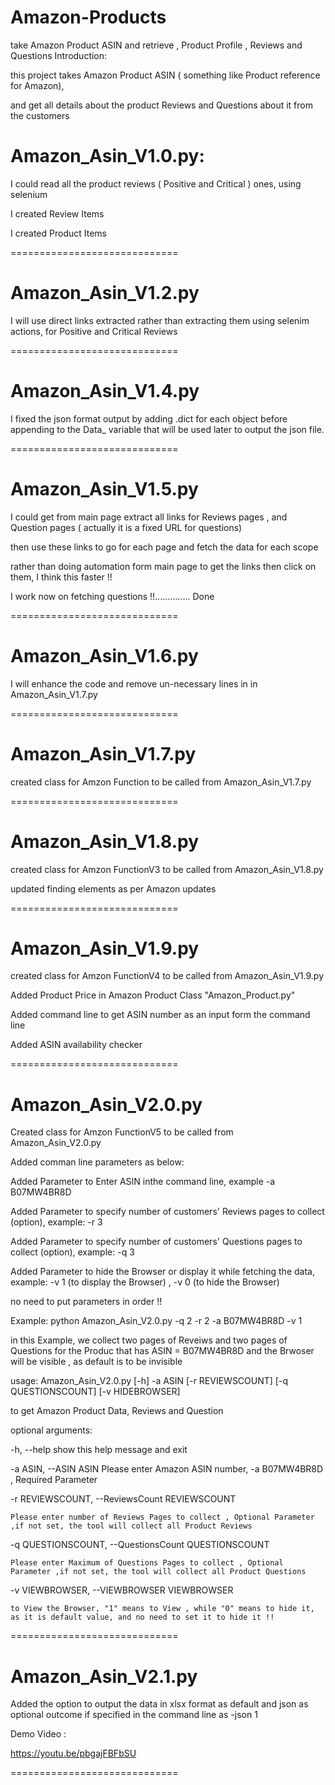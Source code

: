 Amazon-Products
=============================

take Amazon Product ASIN and retrieve , Product Profile , Reviews and Questions
Introduction:

this project takes Amazon Product ASIN ( something like Product reference for Amazon),

and get all details about the product Reviews and Questions about it from the customers

Amazon_Asin_V1.0.py:
=============================

I could read all the product reviews ( Positive and Critical ) ones, using selenium

I created Review Items

I created Product Items

=============================

Amazon_Asin_V1.2.py
=============================

I will use direct links extracted rather than extracting them using selenim actions, for Positive and Critical Reviews

=============================

Amazon_Asin_V1.4.py
=============================

I fixed the json format output by adding .dict for each object before appending to the Data_ variable that will be used later to output the json file.

=============================

Amazon_Asin_V1.5.py
=============================

I could get from main page extract all links for Reviews pages , and Question pages ( actually it is a fixed URL for questions)

then use these links to go for each page and fetch the data for each scope

rather than doing automation form main page to get the links then click on them, I think this faster !!

I work now on fetching questions !!.............. Done

=============================

Amazon_Asin_V1.6.py
=============================

I will enhance the code and remove un-necessary lines
in in Amazon_Asin_V1.7.py

=============================


Amazon_Asin_V1.7.py
=============================
created class for Amzon Function to be called from Amazon_Asin_V1.7.py

=============================


Amazon_Asin_V1.8.py
=============================

created class for Amzon FunctionV3 to be called from Amazon_Asin_V1.8.py

updated finding elements as per Amazon updates

=============================


Amazon_Asin_V1.9.py
=============================

created class for Amzon FunctionV4 to be called from Amazon_Asin_V1.9.py

Added Product Price in Amazon Product Class "Amazon_Product.py"

Added command line to get ASIN number as an input form the command line

Added ASIN availability checker

=============================


Amazon_Asin_V2.0.py
=============================

Created class for Amzon FunctionV5 to be called from Amazon_Asin_V2.0.py

Added comman line parameters as below:

Added Parameter to Enter ASIN inthe command line, example -a B07MW4BR8D

Added Parameter to specify number of customers' Reviews pages to collect (option), example:  -r 3

Added Parameter to specify number of customers' Questions pages to collect (option), example:  -q 3

Added Parameter to hide the Browser or display it while fetching the data, example:  -v 1  (to display the Browser) , -v 0 (to hide the Browser)

no need to put parameters in order !!

Example: python Amazon_Asin_V2.0.py -q 2 -r 2 -a B07MW4BR8D -v 1

in this Example, we collect two pages of Reveiws and two pages of Questions for the Produc that has ASIN = B07MW4BR8D
and the Brwoser will be visible , as default is to be invisible

usage: Amazon_Asin_V2.0.py [-h] -a ASIN [-r REVIEWSCOUNT] [-q QUESTIONSCOUNT] [-v HIDEBROWSER]

to get Amazon Product Data, Reviews and Question

optional arguments:

  -h, --help            show this help message and exit

  -a ASIN, --ASIN ASIN  Please enter Amazon ASIN number, -a B07MW4BR8D , Required Parameter

  -r REVIEWSCOUNT, --ReviewsCount REVIEWSCOUNT

	Please enter number of Reviews Pages to collect , Optional Parameter ,if not set, the tool will collect all Product Reviews

  -q QUESTIONSCOUNT, --QuestionsCount QUESTIONSCOUNT

	Please enter Maximum of Questions Pages to collect , Optional Parameter ,if not set, the tool will collect all Product Questions

  -v VIEWBROWSER, --VIEWBROWSER VIEWBROWSER

	to View the Browser, "1" means to View , while "0" means to hide it, as it is default value, and no need to set it to hide it !!



=============================


Amazon_Asin_V2.1.py
=============================

Added the option to output the data in xlsx format as default and json as optional outcome if specified in the command line as -json 1

Demo Video :

https://youtu.be/pbgajFBFbSU 

=============================
